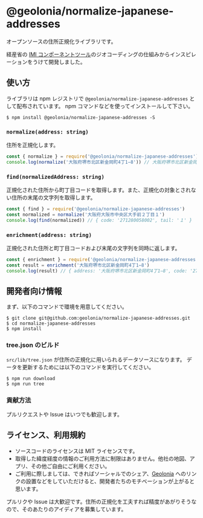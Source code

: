 # @geolonia/normalize-japanese-addresses

オープンソースの住所正規化ライブラリです。

経産省の [IMI コンポーネントツール](https://info.gbiz.go.jp/tools/imi_tools/)のジオコーディングの仕組みからインスピレーションをうけて開発しました。

## 使い方

ライブラリは npm レジストリで `@geolonia/normalize-japanese-addresses` として配布されています。
npm コマンドなどを使ってインストールして下さい。

```shell
$ npm install @geolonia/normalize-japanese-addresses -S
```

### `normalize(address: string)`

住所を正規化します。

```javascript
const { normalize } = require('@geolonia/normalize-japanese-addresses')
console.log(normalize('大阪府堺市北区新金岡町4丁1−8')) // 大阪府堺市北区新金岡町四丁1−8
```

### `find(normalizedAddress: string)`

正規化された住所から町丁目コードを取得します。また、正規化の対象とされない住所の末尾の文字列を取得します。

```javascript
const { find } = require('@geolonia/normalize-japanese-addresses')
const normalized = normalize('大阪府大阪市中央区大手前２丁目１')
console.log(find(normalized)) // { code: '271280058002', tail: '１' }
```

### `enrichment(address: string)`

正規化された住所と町丁目コードおよび末尾の文字列を同時に返します。

```javascript
const { enrichment } = require('@geolonia/normalize-japanese-addresses')
const result = enrichment('大阪府堺市北区新金岡町4丁1−8')
console.log(result) // { address: '大阪府堺市北区新金岡町4丁1−8', code: '271460084000', tail: '1−8' }
```

## 開発者向け情報

まず、以下のコマンドで環境を用意してください。

```shell
$ git clone git@github.com:geolonia/normalize-japanese-addresses.git
$ cd normalize-japanese-addresses
$ npm install
```

### tree.json のビルド

`src/lib/tree.json` が住所の正規化に用いられるデータソースになります。
データを更新するためには以下のコマンドを実行してください。

```shell
$ npm run download
$ npm run tree
```

### 貢献方法

プルリクエストや Issue はいつでも歓迎します。

## ライセンス、利用規約

- ソースコードのライセンスは MIT ライセンスです。
- 取得した緯度経度の情報のご利用方法に制限はありません。他社の地図、アプリ、その他ご自由にご利用ください。
- ご利用に際しましては、できればソーシャルでのシェア、[Geolonia](https://geolonia.com/) へのリンクの設置などをしていただけると、開発者たちのモチベーションが上がると思います。

プルリクや Issue は大歓迎です。住所の正規化を工夫すれば精度があがりそうなので、そのあたりのアイディアを募集しています。
